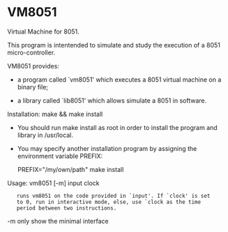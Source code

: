 VM8051
======

Virtual Machine for 8051.

This program is intentended to simulate and study the
execution of a 8051 micro-controller.

VM8051 provides:

 - a program called `vm8051' which executes a 8051
   virtual machine on a binary file;

 - a library called `lib8051' which allows simulate a 8051 in software.


Installation: make && make install
 - You should run make install as root in order to install the
   program and library in /usr/local.
 - You may specify another
   installation program by assigning the environment variable PREFIX:

   PREFIX="/my/own/path" make install
              

Usage: vm8051 [-m] input clock

       runs vm8051 on the code provided in `input'. If `clock' is set
       to 0, run in interactive mode, else, use `clock as the time
       period between two instructions.

-m     only show the minimal interface
